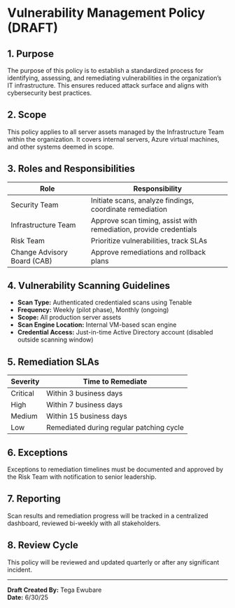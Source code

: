 # Vulnerability Management Policy (DRAFT)

## 1. Purpose
The purpose of this policy is to establish a standardized process for identifying, assessing, and remediating vulnerabilities in the organization’s IT infrastructure. This ensures reduced attack surface and aligns with cybersecurity best practices.

## 2. Scope
This policy applies to all server assets managed by the Infrastructure Team within the organization. It covers internal servers, Azure virtual machines, and other systems deemed in scope.

## 3. Roles and Responsibilities

| Role | Responsibility |
|------|----------------|
| Security Team | Initiate scans, analyze findings, coordinate remediation |
| Infrastructure Team | Approve scan timing, assist with remediation, provide credentials |
| Risk Team | Prioritize vulnerabilities, track SLAs |
| Change Advisory Board (CAB) | Approve remediations and rollback plans |

## 4. Vulnerability Scanning Guidelines

- **Scan Type:** Authenticated credentialed scans using Tenable
- **Frequency:** Weekly (pilot phase), Monthly (ongoing)
- **Scope:** All production server assets
- **Scan Engine Location:** Internal VM-based scan engine
- **Credential Access:** Just-in-time Active Directory account (disabled outside scanning window)

## 5. Remediation SLAs

| Severity | Time to Remediate |
|----------|-------------------|
| Critical | Within 3 business days |
| High     | Within 7 business days |
| Medium   | Within 15 business days |
| Low      | Remediated during regular patching cycle |

## 6. Exceptions
Exceptions to remediation timelines must be documented and approved by the Risk Team with notification to senior leadership.

## 7. Reporting
Scan results and remediation progress will be tracked in a centralized dashboard, reviewed bi-weekly with all stakeholders.

## 8. Review Cycle
This policy will be reviewed and updated quarterly or after any significant incident.

---

**Draft Created By:** Tega Ewubare  
**Date:** 6/30/25
